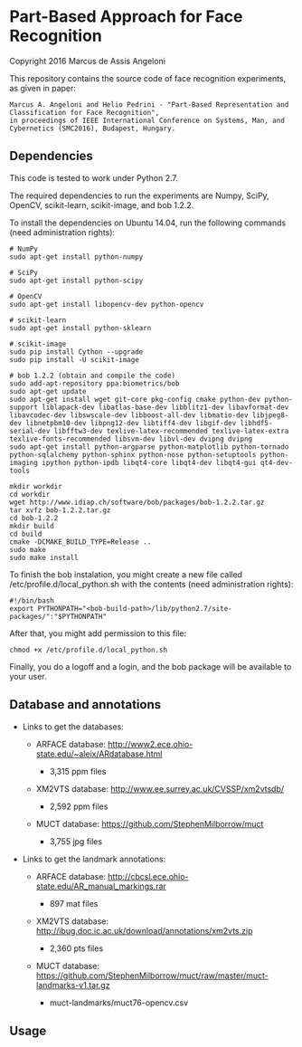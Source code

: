 # Part-Based Approach for Face Recognition

Copyright 2016 Marcus de Assis Angeloni


This repository contains the source code of face recognition experiments, as given in paper:

	Marcus A. Angeloni and Helio Pedrini - "Part-Based Representation and Classification for Face Recognition",
	in proceedings of IEEE International Conference on Systems, Man, and Cybernetics (SMC2016), Budapest, Hungary.


Dependencies
------------------

This code is tested to work under Python 2.7.

The required dependencies to run the experiments are Numpy, SciPy, OpenCV, scikit-learn, scikit-image, and bob 1.2.2.

To install the dependencies on Ubuntu 14.04, run the following commands (need administration rights):

```
# NumPy
sudo apt-get install python-numpy

# SciPy
sudo apt-get install python-scipy

# OpenCV
sudo apt-get install libopencv-dev python-opencv

# scikit-learn
sudo apt-get install python-sklearn

# scikit-image
sudo pip install Cython --upgrade
sudo pip install -U scikit-image

# bob 1.2.2 (obtain and compile the code)
sudo add-apt-repository ppa:biometrics/bob
sudo apt-get update
sudo apt-get install wget git-core pkg-config cmake python-dev python-support liblapack-dev libatlas-base-dev libblitz1-dev libavformat-dev libavcodec-dev libswscale-dev libboost-all-dev libmatio-dev libjpeg8-dev libnetpbm10-dev libpng12-dev libtiff4-dev libgif-dev libhdf5-serial-dev libfftw3-dev texlive-latex-recommended texlive-latex-extra texlive-fonts-recommended libsvm-dev libvl-dev dvipng dvipng
sudo apt-get install python-argparse python-matplotlib python-tornado python-sqlalchemy python-sphinx python-nose python-setuptools python-imaging ipython python-ipdb libqt4-core libqt4-dev libqt4-gui qt4-dev-tools

mkdir workdir
cd workdir
wget http://www.idiap.ch/software/bob/packages/bob-1.2.2.tar.gz
tar xvfz bob-1.2.2.tar.gz
cd bob-1.2.2
mkdir build
cd build
cmake -DCMAKE_BUILD_TYPE=Release ..
sudo make
sudo make install

```

To finish the bob instalation, you might create a new file called /etc/profile.d/local_python.sh with the contents (need administration rights):

```
#!/bin/bash
export PYTHONPATH="<bob-build-path>/lib/python2.7/site-packages/":"$PYTHONPATH"
```

After that, you might add permission to this file:
```
chmod +x /etc/profile.d/local_python.sh
```

Finally, you do a logoff and a login, and the bob package will be available to your user.

Database and annotations
------------------

* Links to get the databases:

	* ARFACE database: http://www2.ece.ohio-state.edu/~aleix/ARdatabase.html
		* 3,315 ppm files

	* XM2VTS database: http://www.ee.surrey.ac.uk/CVSSP/xm2vtsdb/
		* 2,592 ppm files

	* MUCT database: https://github.com/StephenMilborrow/muct
		* 3,755 jpg files

* Links to get the landmark annotations:

	* ARFACE database: http://cbcsl.ece.ohio-state.edu/AR_manual_markings.rar
		* 897 mat files

	* XM2VTS database: http://ibug.doc.ic.ac.uk/download/annotations/xm2vts.zip
		* 2,360 pts files

	* MUCT database: https://github.com/StephenMilborrow/muct/raw/master/muct-landmarks-v1.tar.gz
		* muct-landmarks/muct76-opencv.csv

Usage
------------------
